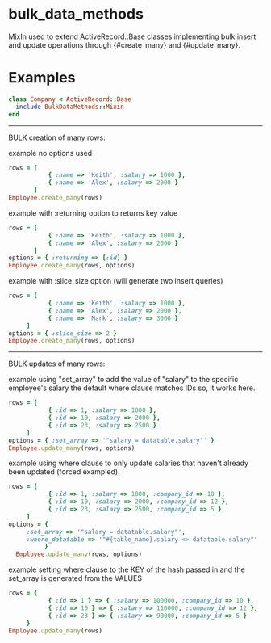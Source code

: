 bulk_data_methods
==================
MixIn used to extend ActiveRecord::Base classes implementing bulk insert and update operations through {#create_many} and {#update_many}.

Examples
========

```ruby
class Company < ActiveRecord::Base
  include BulkDataMethods::Mixin
end
```
__________________________
BULK creation of many rows:

example no options used

```ruby
rows = [
           { :name => 'Keith', :salary => 1000 },
           { :name => 'Alex', :salary => 2000 }
       ]
Employee.create_many(rows)
```

example with :returning option to returns key value

```ruby
rows = [
           { :name => 'Keith', :salary => 1000 },
           { :name => 'Alex', :salary => 2000 }
       ]
options = { :returning => [:id] }
Employee.create_many(rows, options)
```

example with :slice_size option (will generate two insert queries)

```ruby
rows = [
           { :name => 'Keith', :salary => 1000 },
           { :name => 'Alex', :salary => 2000 },
           { :name => 'Mark', :salary => 3000 }
     ]
options = { :slice_size => 2 }
Employee.create_many(rows, options)
```

_________________________
BULK updates of many rows:

example using "set_array" to add the value of "salary" to the specific
employee's salary the default where clause matches IDs so, it works
here.

```ruby
rows = [
           { :id => 1, :salary => 1000 },
           { :id => 10, :salary => 2000 },
           { :id => 23, :salary => 2500 }
     ]
options = { :set_array => '"salary = datatable.salary"' }
Employee.update_many(rows, options)
```

example using where clause to only update salaries that haven't already been updated (forced exampled).

```ruby
rows = [
           { :id => 1, :salary => 1000, :company_id => 10 },
           { :id => 10, :salary => 2000, :company_id => 12 },
           { :id => 23, :salary => 2500, :company_id => 5 }
     ]
options = {
     :set_array => '"salary = datatable.salary"',
     :where_datatable => '"#{table_name}.salary <> datatable.salary"'
          }
  Employee.update_many(rows, options)
```

  example setting where clause to the KEY of the hash passed in and the set_array is generated from the VALUES

```ruby
rows = {
           { :id => 1 } => { :salary => 100000, :company_id => 10 },
           { :id => 10 } => { :salary => 110000, :company_id => 12 },
           { :id => 23 } => { :salary => 90000, :company_id => 5 }
     }
Employee.update_many(rows)
```
